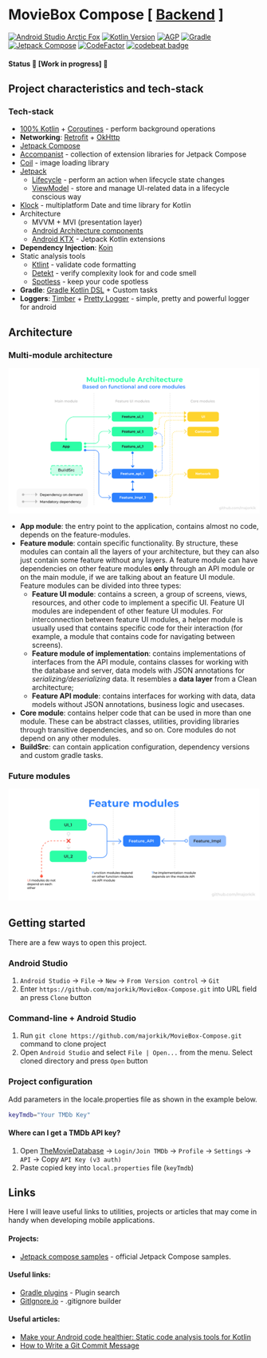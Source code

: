 # MovieBox Compose [ [Backend](https://github.com/majorkik/moviebox-backend) ]

[![Android Studio Arctic Fox](https://img.shields.io/badge/AS%20Chipmunk-Canary%206-9cf)](https://developer.android.com/studio/preview) [![Kotlin Version](https://img.shields.io/badge/Kotlin-1.6.10-brightgreen)](https://kotlinlang.org)  [![AGP](https://img.shields.io/badge/AGP-7.0.4-blue)](https://developer.android.com/studio/releases/gradle-plugin)  [![Gradle](https://img.shields.io/badge/Gradle-7.3.3-blue)](https://gradle.org)  [![Jetpack Compose](https://img.shields.io/badge/Jetpack%20Compose-1.1.0--rc01-blueviolet)](https://developer.android.com/jetpack/androidx/releases/compose) [![CodeFactor](https://www.codefactor.io/repository/github/majorkik/moviebox-compose/badge)](https://www.codefactor.io/repository/github/majorkik/moviebox-compose) [![codebeat badge](https://codebeat.co/badges/80853a65-81dc-46c1-8b63-7f4ee5c72bab)](https://codebeat.co/a/rodion/projects/github-com-majorkik-moviebox_compose-master)

#### Status 🚧 [Work in progress] 🚧

## Project characteristics and tech-stack

### Tech-stack
-   [100% Kotlin](https://kotlinlang.org/) + [Coroutines](https://kotlinlang.org/docs/reference/coroutines-overview.html) - perform background operations
-   **Networking**: [Retrofit](https://square.github.io/retrofit/) + [OkHttp](https://github.com/square/okhttp)
-   [Jetpack Compose](https://developer.android.com/jetpack/compose)
-   [Accompanist](https://github.com/chrisbanes/accompanist) - collection of extension libraries for Jetpack Compose
-   [Coil](https://github.com/coil-kt/coil) - image loading library
-   [Jetpack](https://developer.android.com/jetpack/)
    -   [Lifecycle](https://developer.android.com/topic/libraries/architecture/lifecycle) - perform an action when lifecycle state changes
    -   [ViewModel](https://developer.android.com/topic/libraries/architecture/viewmodel) - store and manage UI-related data in a lifecycle conscious way
-   [Klock](https://github.com/korlibs/klock) - multiplatform Date and time library for Kotlin
-   Architecture
    -   MVVM + MVI (presentation layer)
    -   [Android Architecture components](https://developer.android.com/topic/libraries/architecture)
    -   [Android KTX](https://developer.android.com/kotlin/ktx) - Jetpack Kotlin extensions
-   **Dependency Injection**: [Koin](https://github.com/InsertKoinIO/koin)
-   Static analysis tools
    -   [Ktlint](https://github.com/pinterest/ktlint) - validate code formatting
    -   [Detekt](https://github.com/arturbosch/detekt#with-gradle) - verify complexity look for and code smell
    -   [Spotless](https://github.com/diffplug/spotless) - keep your code spotless
-   **Gradle**: [Gradle Kotlin DSL](https://docs.gradle.org/current/userguide/kotlin_dsl.html) + Custom tasks
-   **Loggers**: [Timber](https://github.com/JakeWharton/timber) + [Pretty Logger](https://github.com/orhanobut/logger) - simple, pretty and powerful logger for android

## Architecture

### Multi-module architecture

![Multi-module architecture](docs/image/multimodule-arch-future-core-modules.svg?raw=true)

- **App module**: the entry point to the application, contains almost no code, depends on the feature-modules.
- **Feature module**: contain specific functionality. By structure, these modules can contain all the layers of your architecture, but they can also just contain some feature without any layers. A feature module can have dependencies on other feature modules **only** through an API module or on the main module, if we are talking about an feature UI module.
  Feature modules can be divided into three types:
  - **Feature UI module**: contains a screen, a group of screens, views, resources, and other code to implement a specific UI. Feature UI modules are independent of other feature UI modules. For interconnection between feature UI modules, a helper module is usually used that contains specific code for their interaction (for example, a module that contains code for navigating between screens).
  - **Feature module of implementation**: contains implementations of interfaces from the API module, contains classes for working with the database and server, data models with JSON annotations for *serializing/deserializing* data. It resembles a **data layer** from a Clean architecture;
  - **Feature API module**: contains interfaces for working with data, data models without JSON annotations, business logic and usecases.
- **Core module**: contains helper code that can be used in more than one module. These can be abstract classes, utilities, providing libraries through transitive dependencies, and so on. Core modules do not depend on any other modules.
- **BuildSrc**: can contain application configuration, dependency versions and custom gradle tasks.

### Future modules

![Future modules](docs/image/future-modules.svg?raw=true)

## Getting started

There are a few ways to open this project.

### Android Studio

1. `Android Studio` -> `File` -> `New` -> `From Version control` -> `Git`
2. Enter `https://github.com/majorkik/MovieBox-Compose.git` into URL field an press `Clone` button

### Command-line + Android Studio

1. Run `git clone https://github.com/majorkik/MovieBox-Compose.git` command to clone project
2. Open `Android Studio` and select `File | Open...` from the menu. Select cloned directory and press `Open` button

### Project configuration

Add parameters in the locale.properties file as shown in the example below.

```bash
keyTmdb="Your TMDb Key"
```

#### Where can I get a TMDb API key?

1. Open [TheMovieDatabase](https://www.themoviedb.org/) -> `Login/Join TMDb` -> `Profile` -> `Settings` -> `API` -> Copy `API Key (v3 auth)`
2. Paste copied key into `local.properties` file (`keyTmdb`)

## Links

Here I will leave useful links to utilities, projects or articles that may come in handy when developing mobile applications.

#### Projects:

- [Jetpack compose samples](https://github.com/android/compose-samples) - official Jetpack Compose samples.

#### Useful links:

-   [Gradle plugins](https://plugins.gradle.org/plugin/com.diffplug.spotless) - Plugin search
-   [GitIgnore.io](https://www.toptal.com/developers/gitignore) - .gitignore builder

#### Useful articles:

-   [Make your Android code healthier: Static code analysis tools for Kotlin](https://www.rockandnull.com/static-code-analysis-android/)
-   [How to Write a Git Commit Message](https://chris.beams.io/posts/git-commit/)
